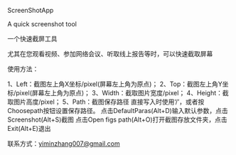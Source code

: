 ScreenShotApp

A quick screenshot tool 

一个快速截屏工具

尤其在您观看视频、参加网络会议、听取线上报告等时，可以快速截取屏幕

使用方法：

1、Left：截图左上角X坐标/pixel(屏幕左上角为原点)；
2、Top：截图左上角Y坐标/pixel(屏幕左上角为原点)；
3、Width：截取图片宽度/pixel；
4、Height：截取图片高度/pixel；
5、Path：截图保存路径
直接写入时使用‘/’，或者按Choosepath按钮设置保存路径。
点击DefaultParas(Alt+D)输入默认参数，点击Screenshot(Alt+S)截图
点击Open figs path(Alt+O)打开截图存放文件夹，点击Exit(Alt+E)退出


联系方式：yiminzhang007@gmail.com
                          
